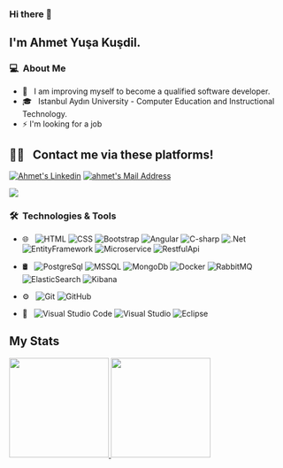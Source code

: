 ### Hi there 👋

## I'm Ahmet Yuşa Kuşdil.

### 💻 &nbsp;About Me 

- 🤔 &nbsp; I am improving myself to become a qualified software developer.
- 🎓 &nbsp; Istanbul Aydın University - Computer Education and Instructional Technology.
- ⚡ I'm looking for a job

##  🤝🏻 &nbsp; Contact me via these platforms! 

  <a href="https://www.linkedin.com/in/ahmetyusakusdil/" target="_blank" rel="nofollow"><img alt="Ahmet's Linkedin" src="https://img.shields.io/badge/LinkedIn-0077B5?style=for-the-badge&logo=linkedin&logoColor=white" /></a>
  <a href="mailto:ahmet.kusdil@gmail.com" target="_blank" rel="nofollow"><img alt="ahmet's Mail Address" src="https://img.shields.io/badge/Gmail-D14836?style=for-the-badge&logo=gmail&logoColor=white" /></a>

<img src="https://img.shields.io/badge/GitHub-100000?style=for-the-badge&logo=github&logoColor=whitee"></img>

### 🛠 &nbsp;Technologies & Tools

- 🌐 &nbsp;
  ![HTML](https://img.shields.io/badge/-HTML-333333?style=flat&logo=HTML5)
  ![CSS](https://img.shields.io/badge/-CSS-333333?style=flat&logo=CSS3&logoColor=1572B6)
  ![Bootstrap](https://img.shields.io/badge/-Bootstrap-333333?style=flat&logo=bootstrap&logoColor=563D7C)
  ![Angular](https://img.shields.io/badge/-Angular-333333?style=flat&logo=angular&logoColor=E90800)
  ![C-sharp](https://img.shields.io/badge/-C%23-5C2D91?style=flat&logo=c-sharp)
  ![.Net](https://img.shields.io/badge/-.NET-5C2D91?style=for-the-flat&logo=.net&logoColor=white)
  ![EntityFramework](https://img.shields.io/badge/-EntityFramework-5C2D91?style=flat&logo=entity-framework&logoColor=white)
  ![Microservice](https://img.shields.io/badge/-Microservice-333333?style=flat&logo=microservice&logoColor=E90800)
  ![RestfulApi](https://img.shields.io/badge/-RestfulApi-333333?style=flat&logo=restful-api&logoColor=E90800)
  
- 🛢 &nbsp;
  ![PostgreSql](https://img.shields.io/badge/-PostgreSql-333333?style=flat&logo=postgreSql)
  ![MSSQL](https://img.shields.io/badge/-Microsoft_SQL_Server-333333?style=flat&logo=microsoft-sql-server)
  ![MongoDb](https://img.shields.io/badge/-MongoDb-black?style=flat&logo=mongodb)
  ![Docker](https://img.shields.io/badge/-Docker-black?style=flat&logo=docker)
  ![RabbitMQ](https://img.shields.io/badge/-RabbitMQ-black?style=flat&logo=rabbitmq&logoColor=orange)
  ![ElasticSearch](https://img.shields.io/badge/-ElasticSearch-black?style=flat&logo=elasticsearch&logoColor=white)
  ![Kibana](https://img.shields.io/badge/-Kibana-333333?style=flat&logo=kibana&logoColor=E90800)
- ⚙️ &nbsp;
  ![Git](https://img.shields.io/badge/-Git-333333?style=flat&logo=git)
  ![GitHub](https://img.shields.io/badge/-GitHub-333333?style=flat&logo=github)
- 🔧 &nbsp;
  ![Visual Studio Code](https://img.shields.io/badge/-Visual%20Studio%20Code-333333?style=flat&logo=visual-studio-code&logoColor=007ACC)
  ![Visual Studio](https://img.shields.io/badge/-Visual%20Studio-333333?style=flat&logo=visual-studio&logoColor=007ACC)
  ![Eclipse](https://img.shields.io/badge/-Eclipse-333333?style=flat&logo=eclipse&logoColor=0754EB)

## My Stats
<p>
<a href="https://github.com/ahmetyusakusdil">
  <img height="180em" src="https://github-readme-stats.vercel.app/api?username=ahmetyusakusdil&show_icons=true&theme=radical" />
  <img height="180em" src="https://github-readme-stats-eight-theta.vercel.app/api/top-langs/?username=ahmetyusakusdil&theme=radical&layout=compact&exclude_lang=java+r" />
</a>
</p>



<!--
**ahmetyusakusdil/ahmetyusakusdil** is a ✨ _special_ ✨ repository because its `README.md` (this file) appears on your GitHub profile.

Here are some ideas to get you started:

- 🔭 I’m currently working on ...

- 👯 I’m looking to collaborate on ...
- 🤔 I’m looking for help with ...
- 💬 Ask me about ...
- 📫 How to reach me: ...
- 😄 Pronouns: ...
-  Fun fact: ...
-->
